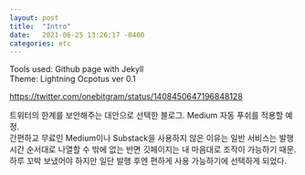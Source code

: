 ```yaml
---
layout: post
title:  "Intro"
date:   2021-06-25 13:26:17 -0400
categories: etc
---
```

Tools used: Github page with Jekyll<br>
Theme: Lightning Ocpotus ver 0.1

https://twitter.com/onebitgram/status/1408450647196848128

트위터의 한계를 보안해주는 대안으로 선택한 블로그. Medium 자동 푸쉬를 적용할 예정.<br>
간편하교 무료인 Medium이나 Substack을 사용하지 않은 이유는 일반 서비스는 발행시간 순서대로 나열할 수 밖에 없는 반면 깃페이지는 내 마음대로 조작이 가능하기 때문.  하루 꼬박 보냈어야 하지만 일단 발행 후엔 편하게 사용 가능하기에 선택하게 되었다.
